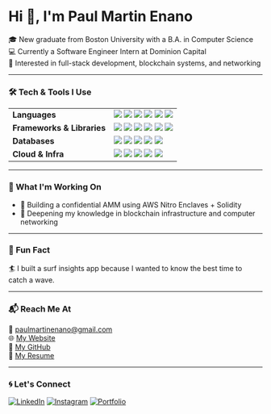# Hi 👋, I'm Paul Martin Enano

🎓 New graduate from Boston University with a B.A. in Computer Science  
💻 Currently a Software Engineer Intern at Dominion Capital  
🌊 Interested in full-stack development, blockchain systems, and networking  

---

### 🛠️ Tech & Tools I Use

<table>
  <tr>
    <td><b>Languages</b></td>
    <td>
      <img src="https://img.shields.io/badge/Python-3776AB?style=flat&logo=python&logoColor=white"/>
      <img src="https://img.shields.io/badge/Go-00ADD8?style=flat&logo=go&logoColor=white"/>
      <img src="https://img.shields.io/badge/Java-007396?style=flat&logo=java&logoColor=white"/>
      <img src="https://img.shields.io/badge/JavaScript-F7DF1E?style=flat&logo=javascript&logoColor=black"/>
      <img src="https://img.shields.io/badge/TypeScript-3178C6?style=flat&logo=typescript&logoColor=white"/>
      <img src="https://img.shields.io/badge/Solidity-363636?style=flat&logo=solidity&logoColor=white"/>
    </td>
  </tr>
  <tr>
    <td><b>Frameworks & Libraries</b></td>
    <td>
      <img src="https://img.shields.io/badge/React-61DAFB?style=flat&logo=react&logoColor=black"/>
      <img src="https://img.shields.io/badge/Next.js-000000?style=flat&logo=next.js&logoColor=white"/>
      <img src="https://img.shields.io/badge/Angular-DD0031?style=flat&logo=angular&logoColor=white"/>
      <img src="https://img.shields.io/badge/Django-092E20?style=flat&logo=django&logoColor=white"/>
      <img src="https://img.shields.io/badge/Flask-000000?style=flat&logo=flask&logoColor=white"/>
      <img src="https://img.shields.io/badge/Jest-C21325?style=flat&logo=jest&logoColor=white"/>
    </td>
  </tr>
  <tr>
    <td><b>Databases</b></td>
    <td>
      <img src="https://img.shields.io/badge/PostgreSQL-336791?style=flat&logo=postgresql&logoColor=white"/>
      <img src="https://img.shields.io/badge/SQLite-003B57?style=flat&logo=sqlite&logoColor=white"/>
      <img src="https://img.shields.io/badge/MongoDB-47A248?style=flat&logo=mongodb&logoColor=white"/>
      <img src="https://img.shields.io/badge/Firebase-FFCA28?style=flat&logo=firebase&logoColor=black"/>
      <img src="https://img.shields.io/badge/Pinecone-5F4B8B?style=flat"/>
    </td>
  </tr>
  <tr>
    <td><b>Cloud & Infra</b></td>
    <td>
      <img src="https://img.shields.io/badge/AWS-232F3E?style=flat&logo=amazon-aws&logoColor=white"/>
      <img src="https://img.shields.io/badge/Nitro_Enclaves-FF9900?style=flat"/>
      <img src="https://img.shields.io/badge/Docker-2496ED?style=flat&logo=docker&logoColor=white"/>
      <img src="https://img.shields.io/badge/Git-F05032?style=flat&logo=git&logoColor=white"/>
      <img src="https://img.shields.io/badge/Postman-FF6C37?style=flat&logo=postman&logoColor=white"/>
    </td>
  </tr>
</table>

---

### 🚀 What I'm Working On

- 🔐 Building a confidential AMM using AWS Nitro Enclaves + Solidity  
- 🧠 Deepening my knowledge in blockchain infrastructure and computer networking  

---

### 🌱 Fun Fact

🏄 I built a surf insights app because I wanted to know the best time to catch a wave.

---

### 📬 Reach Me At

📧 [paulmartinenano@gmail.com](mailto:paulmartinenano@gmail.com)  
🌐 [My Website](https://paulmartin.vercel.app)  
🐙 [My GitHub](https://github.com/enano1)  
📄 [My Resume](https://paulmartin.vercel.app/PaulMartinEnano_CV.pdf)

---

### 🌀 Let's Connect

[![LinkedIn](https://img.shields.io/badge/LinkedIn-0077B5?logo=linkedin&logoColor=white&style=flat)](https://linkedin.com/in/pmenano)
[![Instagram](https://img.shields.io/badge/Instagram-E4405F?logo=instagram&logoColor=white&style=flat)](https://instagram.com/paulenano)
[![Portfolio](https://img.shields.io/badge/Portfolio-000000?logo=vercel&logoColor=white&style=flat)](https://paulmartin.vercel.app)
